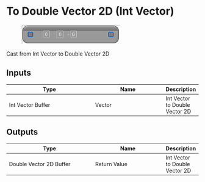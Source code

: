 # To Double Vector 2D (Int Vector)

<div align="left" data-full-width="false">

<figure><img src="To_Double_Vector_2D_(Int_Vector).png" alt=""><figcaption></figcaption></figure>

</div>

Cast from Int Vector to Double Vector 2D

## Inputs

<table>
<thead><tr><th width="250">Type</th><th width="200">Name</th><th>Description</th></tr></thead>
<tbody>
<tr><td>Int Vector Buffer</td><td>Vector</td><td>Int Vector to Double Vector 2D</td></tr>
</tbody>
</table>

## Outputs

<table>
<thead><tr><th width="250">Type</th><th width="200">Name</th><th>Description</th></tr></thead>
<tbody>
<tr><td>Double Vector 2D Buffer</td><td>Return Value</td><td>Int Vector to Double Vector 2D</td></tr>
</tbody>
</table>